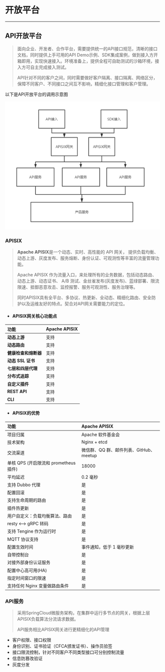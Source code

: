 # 开放平台

---

## API开放平台

> 面向企业、开发者、合作平台，需要提供统一的API接口规范，清晰的接口文档，同时提供上手可用的API Demo示例、SDK集成案例，做到接入方开箱即用，实现快速接入。环境准备上，提供全程可自助测试的沙箱环境，接入方可自主完成接入测试。
>
> API针对不同的客户之间，同时需要做好客户隔离、接口隔离、网络区分，保障不同客户、不同接口之间互不影响，精细化接口管理和客户管理。

以下是API开放平台的调用示意图

![](/assets/API调用示例.png)

### APISIX

> **Apache APISIX**是一个动态、实时、高性能的 API 网关， 提供负载均衡、动态上游、灰度发布、服务熔断、身份认证、可观测性等丰富的流量管理功能。
>
> Apache APISIX 作为流量入口，来处理所有的业务数据，包括动态路由、动态上游、动态证书、 A/B 测试、金丝雀发布\(灰度发布\)、蓝绿部署、限流限速、抵御恶意攻击、监控报警、服务可观测性、服务治理等。
>
> 同时APISIX具有全平台、多协议、热更新、全动态、精细化路由、安全防护以及运维友好的特点。契合对API网关需要能力的定位。

* #### APISIX网关核心功能点

| **功能** | **Apache APISIX** |
| :--- | :--- |
| **动态上游** | 支持 |
| **动态路由** | 支持 |
| **健康检查和熔断器** | 支持 |
| **动态 SSL 证书** | 支持 |
| **七层和四层代理** | 支持 |
| **分布式追踪** | 支持 |
| **自定义插件** | 支持 |
| **REST API** | 支持 |
| **CLI** | 支持 |

* #### **APISIX的优势**

| **功能** | **Apache APISIX** |
| :--- | :--- |
| 项目归属 | Apache 软件基金会 |
| 技术架构 | Nginx + etcd |
| 交流渠道 | 微信群、QQ 群、邮件列表、GitHub、meetup |
| 单核 QPS \(开启限流和 prometheus 插件\) | 18000 |
| 平均延迟 | 0.2 毫秒 |
| 支持 Dubbo 代理 | 是 |
| 配置回滚 | 是 |
| 支持生命周期的路由 | 是 |
| 插件热更新 | 是 |
| 用户自定义：负载均衡算法、路由 | 是 |
| resty &lt;--&gt; gRPC 转码 | 是 |
| 支持 Tengine 作为运行时 | 是 |
| MQTT 协议支持 | 是 |
| 配置生效时间 | 事件通知，低于 1 毫秒更新 |
| 自带控制台 | 是 |
| 对接外部身份认证服务 | 是 |
| 配置中心高可用\(HA\) | 是 |
| 指定时间窗口的限速 | 是 |
| 支持任何 Nginx 变量做路由条件 | 是 |

### API服务

> 采用SpringCloud微服务架构，在集群中运行多节点的网关，根据上层APISIX负载算法分流请求数据。
>
> API服务相比APISIX网关进行更精细化的API管理

* 客户权限、接口权限
* 身份识别、证书验证（CFCA颁发证书）、操作员验签
* 接口限流控制，针对不同客户不同类型接口可分别控制流量
* 信息防篡改验证
* 灰度分发



